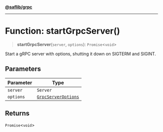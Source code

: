 [**@saflib/grpc**](../../../index.md)

---

# Function: startGrpcServer()

> **startGrpcServer**(`server`, `options`): `Promise`\<`void`\>

Start a gRPC server with options, shutting it down on SIGTERM and SIGINT.

## Parameters

| Parameter | Type                                                      |
| --------- | --------------------------------------------------------- |
| `server`  | `Server`                                                  |
| `options` | [`GrpcServerOptions`](../interfaces/GrpcServerOptions.md) |

## Returns

`Promise`\<`void`\>
